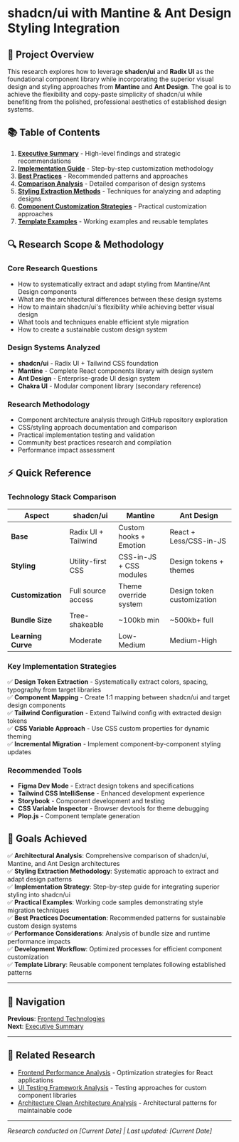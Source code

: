# shadcn/ui with Mantine & Ant Design Styling Integration

## 🎯 Project Overview

This research explores how to leverage **shadcn/ui** and **Radix UI** as the foundational component library while incorporating the superior visual design and styling approaches from **Mantine** and **Ant Design**. The goal is to achieve the flexibility and copy-paste simplicity of shadcn/ui while benefiting from the polished, professional aesthetics of established design systems.

## 📚 Table of Contents

1. **[Executive Summary](./executive-summary.md)** - High-level findings and strategic recommendations
2. **[Implementation Guide](./implementation-guide.md)** - Step-by-step customization methodology  
3. **[Best Practices](./best-practices.md)** - Recommended patterns and approaches
4. **[Comparison Analysis](./comparison-analysis.md)** - Detailed comparison of design systems
5. **[Styling Extraction Methods](./styling-extraction-methods.md)** - Techniques for analyzing and adapting designs
6. **[Component Customization Strategies](./component-customization-strategies.md)** - Practical customization approaches
7. **[Template Examples](./template-examples.md)** - Working examples and reusable templates

## 🔍 Research Scope & Methodology

### **Core Research Questions**
- How to systematically extract and adapt styling from Mantine/Ant Design components
- What are the architectural differences between these design systems  
- How to maintain shadcn/ui's flexibility while achieving better visual design
- What tools and techniques enable efficient style migration
- How to create a sustainable custom design system

### **Design Systems Analyzed**
- **shadcn/ui** - Radix UI + Tailwind CSS foundation
- **Mantine** - Complete React components library with design system
- **Ant Design** - Enterprise-grade UI design system
- **Chakra UI** - Modular component library (secondary reference)

### **Research Methodology**
- Component architecture analysis through GitHub repository exploration
- CSS/styling approach documentation and comparison
- Practical implementation testing and validation
- Community best practices research and compilation
- Performance impact assessment

## ⚡ Quick Reference

### **Technology Stack Comparison**

| Aspect | shadcn/ui | Mantine | Ant Design |
|--------|-----------|---------|------------|
| **Base** | Radix UI + Tailwind | Custom hooks + Emotion | React + Less/CSS-in-JS |
| **Styling** | Utility-first CSS | CSS-in-JS + CSS modules | Design tokens + themes |
| **Customization** | Full source access | Theme override system | Design token customization |
| **Bundle Size** | Tree-shakeable | ~100kb min | ~500kb+ full |
| **Learning Curve** | Moderate | Low-Medium | Medium-High |

### **Key Implementation Strategies**

✅ **Design Token Extraction** - Systematically extract colors, spacing, typography from target libraries  
✅ **Component Mapping** - Create 1:1 mapping between shadcn/ui and target design components  
✅ **Tailwind Configuration** - Extend Tailwind config with extracted design tokens  
✅ **CSS Variable Approach** - Use CSS custom properties for dynamic theming  
✅ **Incremental Migration** - Implement component-by-component styling updates  

### **Recommended Tools**

- **Figma Dev Mode** - Extract design tokens and specifications
- **Tailwind CSS IntelliSense** - Enhanced development experience
- **Storybook** - Component development and testing
- **CSS Variable Inspector** - Browser devtools for theme debugging
- **Plop.js** - Component template generation

## 🎯 Goals Achieved

✅ **Architectural Analysis**: Comprehensive comparison of shadcn/ui, Mantine, and Ant Design architectures  
✅ **Styling Extraction Methodology**: Systematic approach to extract and adapt design patterns  
✅ **Implementation Strategy**: Step-by-step guide for integrating superior styling into shadcn/ui  
✅ **Practical Examples**: Working code samples demonstrating style migration techniques  
✅ **Best Practices Documentation**: Recommended patterns for sustainable custom design systems  
✅ **Performance Considerations**: Analysis of bundle size and runtime performance impacts  
✅ **Development Workflow**: Optimized processes for efficient component customization  
✅ **Template Library**: Reusable component templates following established patterns

---

## 🔗 Navigation

**Previous**: [Frontend Technologies](../README.md)  
**Next**: [Executive Summary](./executive-summary.md)

---

## 📖 Related Research

- [Frontend Performance Analysis](../performance-analysis/README.md) - Optimization strategies for React applications
- [UI Testing Framework Analysis](../../ui-testing/e2e-testing-framework-analysis/README.md) - Testing approaches for custom component libraries
- [Architecture Clean Architecture Analysis](../../architecture/clean-architecture-analysis/README.md) - Architectural patterns for maintainable code

---

*Research conducted on [Current Date] | Last updated: [Current Date]*
